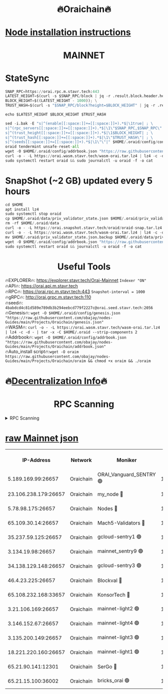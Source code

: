 <h1 align="center"> 🔥Oraichain🔥</h1>

[Node installation instructions](https://github.com/obajay/nodes-Guides/tree/main/Projects/Oraichain)
=
<h1 align="center"> MAINNET</h1>

# StateSync
```python
SNAP_RPC=https://orai.rpc.m.stavr.tech:443
LATEST_HEIGHT=$(curl -s $SNAP_RPC/block | jq -r .result.block.header.height); \
BLOCK_HEIGHT=$((LATEST_HEIGHT - 1000)); \
TRUST_HASH=$(curl -s "$SNAP_RPC/block?height=$BLOCK_HEIGHT" | jq -r .result.block_id.hash)

echo $LATEST_HEIGHT $BLOCK_HEIGHT $TRUST_HASH

sed -i.bak -E "s|^(enable[[:space:]]+=[[:space:]]+).*$|\1true| ; \
s|^(rpc_servers[[:space:]]+=[[:space:]]+).*$|\1\"$SNAP_RPC,$SNAP_RPC\"| ; \
s|^(trust_height[[:space:]]+=[[:space:]]+).*$|\1$BLOCK_HEIGHT| ; \
s|^(trust_hash[[:space:]]+=[[:space:]]+).*$|\1\"$TRUST_HASH\"| ; \
s|^(seeds[[:space:]]+=[[:space:]]+).*$|\1\"\"|" $HOME/.oraid/config/config.toml
oraid tendermint unsafe-reset-all
wget -O $HOME/.oraid/config/addrbook.json "https://raw.githubusercontent.com/obajay/nodes-Guides/main/Projects/Oraichain/addrbook.json"
curl -o - -L https://orai.wasm.stavr.tech/wasm-orai.tar.lz4 | lz4 -c -d - | tar -x -C $HOME/.oraid --strip-components 2
sudo systemctl restart oraid && sudo journalctl -u oraid -f -o cat
```
# SnapShot (~2 GB) updated every 5 hours
```python
cd $HOME
apt install lz4
sudo systemctl stop oraid
cp $HOME/.oraid/data/priv_validator_state.json $HOME/.oraid/priv_validator_state.json.backup
rm -rf $HOME/.oraid/data
curl -o - -L https://orai.snapshot.stavr.tech/oraid/oraid-snap.tar.lz4 | lz4 -c -d - | tar -x -C $HOME/.oraid --strip-components 2
curl -o - -L https://orai.wasm.stavr.tech/wasm-orai.tar.lz4 | lz4 -c -d - | tar -x -C $HOME/.oraid --strip-components 2
mv $HOME/.oraid/priv_validator_state.json.backup $HOME/.oraid/data/priv_validator_state.json
wget -O $HOME/.oraid/config/addrbook.json "https://raw.githubusercontent.com/obajay/nodes-Guides/main/Projects/Oraichain/addrbook.json"
sudo systemctl restart oraid && journalctl -u oraid -f -o cat
```

 <h1 align="center"> Useful Tools</h1>

🔥EXPLORER🔥:     https://explorer.stavr.tech/Orai-Mainnet        `Indexer "ON"` \
🔥API🔥:          https://orai.api.m.stavr.tech \
🔥RPC🔥:          https://orai.rpc.m.stavr.tech:443              `Snapshot-interval = 1000` \
🔥gRPC🔥:         http://orai.grpc.m.stavr.tech:110 \
🔥seed🔥:      `4babdcd4c81d589e789db3b294eebcd779f2227c@orai.seed.stavr.tech:2056` \
🔥Genesis🔥:   `wget -O $HOME/.oraid/config/genesis.json "https://raw.githubusercontent.com/obajay/nodes-Guides/main/Projects/Oraichain/genesis.json"` \
🔥WASM🔥:      `curl -o - -L https://orai.wasm.stavr.tech/wasm-orai.tar.lz4 | lz4 -c -d - | tar -x -C $HOME/.oraid --strip-components 2` \
🔥Addrbook🔥:  `wget -O $HOME/.oraid/config/addrbook.json "https://raw.githubusercontent.com/obajay/nodes-Guides/main/Projects/Oraichain/addrbook.json"` \
🔥Auto_install script🔥:`wget -O oraim https://raw.githubusercontent.com/obajay/nodes-Guides/main/Projects/Oraichain/oraim && chmod +x oraim && ./oraim`

🔥[Decentralization Info](https://github.com/obajay/StateSync-snapshots/tree/main/Projects/Oraichain/Decentralization)🔥
=
<h1 align="center"> RPC Scanning</h1>

<details>
<summary>RPC Scanning</summary>

<h2 align="center"> We scan nodes in real time every 4 hours. And we provide the final result of RPC endpoints.
We cannot influence the operation of these nodes in any way. </h2>


```python
If Voting Power is higher than 0 --> then the Node is a validator of the network and may be subject to attack and be a potential threat to the chain.
```
```python
We marked such validators with a red symbol
```

</details>

[raw Mainnet json](https://rpc-check.oraim.stavr.tech/oraim/rpc-oraim-result.json)
=


<table><tr><th>IP-Address</th><th>Network</th><th>Moniker</th><th>Latest Block Height</th><th>Earliest Block Height</th><th>Catching Up</th><th>Tx Index</th><th>Voting Power</th><th>Scan Time</th></tr><tr><td>5.189.169.99:26657</td><td>Oraichain</td><td>ORAI_Vanguard_SENTRY 🟢</td><td>15873320</td><td>0</td><td>False</td><td>on</td><td>0</td><td>2024-02-21T14:36:21.562765104UTC</td></tr><tr><td>23.106.238.179:26657</td><td>Oraichain</td><td>my_node 🔴</td><td>15873323</td><td>0</td><td>False</td><td>on</td><td>301140</td><td>2024-02-21T14:36:38.277181966UTC</td></tr><tr><td>5.78.98.175:26657</td><td>Oraichain</td><td>Nodes 🔴</td><td>15873324</td><td>0</td><td>False</td><td>off</td><td>166276</td><td>2024-02-21T14:36:47.944203383UTC</td></tr><tr><td>65.109.30.14:26657</td><td>Oraichain</td><td>Mach5-Validators 🔴</td><td>15873328</td><td>0</td><td>False</td><td>off</td><td>644</td><td>2024-02-21T14:37:10.205842328UTC</td></tr><tr><td>35.237.59.125:26657</td><td>Oraichain</td><td>gcloud-sentry1 🟢</td><td>15873319</td><td>1</td><td>False</td><td>on</td><td>0</td><td>2024-02-21T14:36:17.069670148UTC</td></tr><tr><td>3.134.19.98:26657</td><td>Oraichain</td><td>mainnet_sentry9 🟢</td><td>15873324</td><td>1</td><td>False</td><td>on</td><td>0</td><td>2024-02-21T14:36:44.320606730UTC</td></tr><tr><td>34.138.129.148:26657</td><td>Oraichain</td><td>gcloud-sentry3 🟢</td><td>15873327</td><td>1</td><td>False</td><td>on</td><td>0</td><td>2024-02-21T14:37:00.299468242UTC</td></tr><tr><td>46.4.23.225:26657</td><td>Oraichain</td><td>Blockval 🔴</td><td>15873329</td><td>10774049</td><td>False</td><td>off</td><td>289521</td><td>2024-02-21T14:37:14.933386720UTC</td></tr><tr><td>65.108.232.168:33657</td><td>Oraichain</td><td>KonsorTech 🔴</td><td>15873319</td><td>14344801</td><td>False</td><td>off</td><td>50569</td><td>2024-02-21T14:36:16.424407141UTC</td></tr><tr><td>3.21.106.169:26657</td><td>Oraichain</td><td>mainnet-light2 🟢</td><td>15873323</td><td>15275144</td><td>False</td><td>on</td><td>0</td><td>2024-02-21T14:36:41.107662839UTC</td></tr><tr><td>3.146.152.67:26657</td><td>Oraichain</td><td>mainnet-light4 🟢</td><td>15873324</td><td>15275144</td><td>False</td><td>on</td><td>0</td><td>2024-02-21T14:36:47.056915645UTC</td></tr><tr><td>3.135.200.149:26657</td><td>Oraichain</td><td>mainnet-light3 🟢</td><td>15873325</td><td>15275144</td><td>False</td><td>on</td><td>0</td><td>2024-02-21T14:36:50.699052418UTC</td></tr><tr><td>18.221.220.160:26657</td><td>Oraichain</td><td>mainnet-light1 🟢</td><td>15873326</td><td>15643601</td><td>False</td><td>on</td><td>0</td><td>2024-02-21T14:36:55.548580760UTC</td></tr><tr><td>65.21.90.141:12301</td><td>Oraichain</td><td>SerGo 🔴</td><td>15873327</td><td>15773327</td><td>False</td><td>off</td><td>1</td><td>2024-02-21T14:37:02.704462385UTC</td></tr><tr><td>65.21.15.100:36002</td><td>Oraichain</td><td>bricks_orai 🟢</td><td>15873329</td><td>15848470</td><td>False</td><td>on</td><td>0</td><td>2024-02-21T14:37:14.670664632UTC</td></tr></table>
